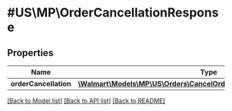 # #US\MP\OrderCancellationResponse

## Properties

Name | Type | Description | Notes
------------ | ------------- | ------------- | -------------
**orderCancellation** | [**\Walmart\Models\MP\US\Orders\CancelOrderLinesRequestOrderCancellation**](CancelOrderLinesRequestOrderCancellation.md) |  | [optional]


[[Back to Model list]](../) [[Back to API list]](../../Api/US/MP) [[Back to README]](../../README.md)

